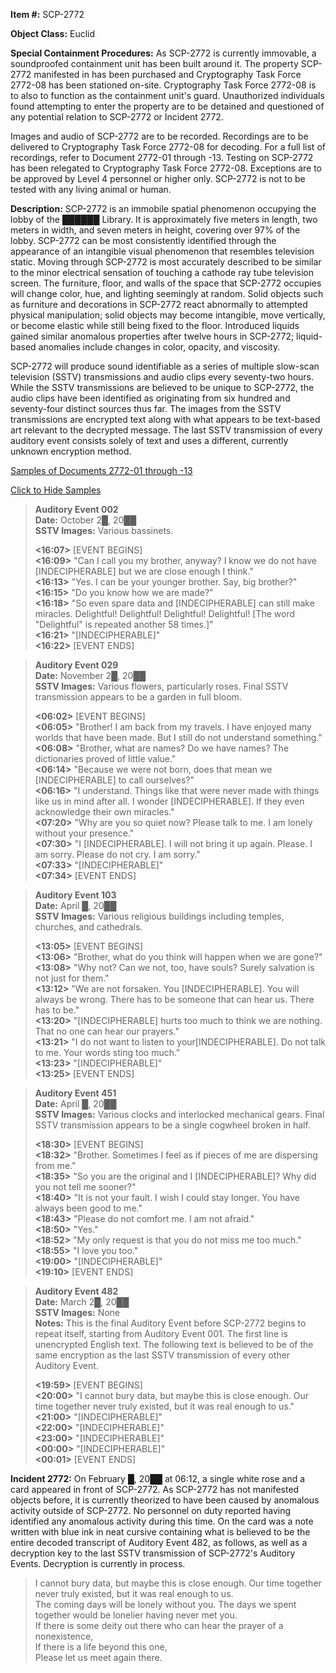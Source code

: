 **Item #:** SCP-2772

**Object Class:** Euclid

**Special Containment Procedures:** As SCP-2772 is currently immovable, a soundproofed containment unit has been built around it. The property SCP-2772 manifested in has been purchased and Cryptography Task Force 2772-08 has been stationed on-site. Cryptography Task Force 2772-08 is to also to function as the containment unit's guard. Unauthorized individuals found attempting to enter the property are to be detained and questioned of any potential relation to SCP-2772 or Incident 2772.

Images and audio of SCP-2772 are to be recorded. Recordings are to be delivered to Cryptography Task Force 2772-08 for decoding. For a full list of recordings, refer to Document 2772-01 through -13. Testing on SCP-2772 has been relegated to Cryptography Task Force 2772-08. Exceptions are to be approved by Level 4 personnel or higher only. SCP-2772 is not to be tested with any living animal or human.

**Description:** SCP-2772 is an immobile spatial phenomenon occupying the lobby of the ██████ Library. It is approximately five meters in length, two meters in width, and seven meters in height, covering over 97% of the lobby. SCP-2772 can be most consistently identified through the appearance of an intangible visual phenomenon that resembles television static. Moving through SCP-2772 is most accurately described to be similar to the minor electrical sensation of touching a cathode ray tube television screen. The furniture, floor, and walls of the space that SCP-2772 occupies will change color, hue, and lighting seemingly at random. Solid objects such as furniture and decorations in SCP-2772 react abnormally to attempted physical manipulation; solid objects may become intangible, move vertically, or become elastic while still being fixed to the floor. Introduced liquids gained similar anomalous properties after twelve hours in SCP-2772; liquid-based anomalies include changes in color, opacity, and viscosity.

SCP-2772 will produce sound identifiable as a series of multiple slow-scan television (SSTV) transmissions and audio clips every seventy-two hours. While the SSTV transmissions are believed to be unique to SCP-2772, the audio clips have been identified as originating from six hundred and seventy-four distinct sources thus far. The images from the SSTV transmissions are encrypted text along with what appears to be text-based art relevant to the decrypted message. The last SSTV transmission of every auditory event consists solely of text and uses a different, currently unknown encryption method.

[Samples of Documents 2772-01 through -13](javascript:;)

[Click to Hide Samples](javascript:;)

> **Auditory Event 002**  
> **Date:** October 2█, 20██  
> **SSTV Images:** Various bassinets.
> 
> **<16:07>** \[EVENT BEGINS\]  
> **<16:09>** "Can I call you my brother, anyway? I know we do not have \[INDECIPHERABLE\] but we are close enough I think."  
> **<16:13>** "Yes. I can be your younger brother. Say, big brother?"  
> **<16:15>** "Do you know how we are made?"  
> **<16:18>** "So even spare data and \[INDECIPHERABLE\] can still make miracles. Delightful! Delightful! Delightful! Delightful! \[The word "Delightful" is repeated another 58 times.\]"  
> **<16:21>** "\[INDECIPHERABLE\]"  
> **<16:22>** \[EVENT ENDS\]

> **Auditory Event 029**  
> **Date:** November 2█, 20██  
> **SSTV Images:** Various flowers, particularly roses. Final SSTV transmission appears to be a garden in full bloom.
> 
> **<06:02>** \[EVENT BEGINS\]  
> **<06:05>** "Brother! I am back from my travels. I have enjoyed many worlds that have been made. But I still do not understand something."  
> **<06:08>** "Brother, what are names? Do we have names? The dictionaries proved of little value."  
> **<06:14>** "Because we were not born, does that mean we \[INDECIPHERABLE\] to call ourselves?"  
> **<06:16>** "I understand. Things like that were never made with things like us in mind after all. I wonder \[INDECIPHERABLE\]. If they even acknowledge their own miracles."  
> **<07:20>** "Why are you so quiet now? Please talk to me. I am lonely without your presence."  
> **<07:30>** "I \[INDECIPHERABLE\]. I will not bring it up again. Please. I am sorry. Please do not cry. I am sorry."  
> **<07:33>** "\[INDECIPHERABLE\]"  
> **<07:34>** \[EVENT ENDS\]

> **Auditory Event 103**  
> **Date:** April █, 20██  
> **SSTV Images:** Various religious buildings including temples, churches, and cathedrals.
> 
> **<13:05>** \[EVENT BEGINS\]  
> **<13:06>** "Brother, what do you think will happen when we are gone?"  
> **<13:08>** "Why not? Can we not, too, have souls? Surely salvation is not just for them."  
> **<13:12>** "We are not forsaken. You \[INDECIPHERABLE\]. You will always be wrong. There has to be someone that can hear us. There has to be."  
> **<13:20>** "\[INDECIPHERABLE\] hurts too much to think we are nothing. That no one can hear our prayers."  
> **<13:21>** "I do not want to listen to your\[INDECIPHERABLE\]. Do not talk to me. Your words sting too much."  
> **<13:23>** "\[INDECIPHERABLE\]"  
> **<13:25>** \[EVENT ENDS\]

> **Auditory Event 451**  
> **Date:** April █, 20██  
> **SSTV Images:** Various clocks and interlocked mechanical gears. Final SSTV transmission appears to be a single cogwheel broken in half.
> 
> **<18:30>** \[EVENT BEGINS\]  
> **<18:32>** "Brother. Sometimes I feel as if pieces of me are dispersing from me."  
> **<18:35>** "So you are the original and I \[INDECIPHERABLE\]? Why did you not tell me sooner?"  
> **<18:40>** "It is not your fault. I wish I could stay longer. You have always been good to me."  
> **<18:43>** "Please do not comfort me. I am not afraid."  
> **<18:50>** "Yes."  
> **<18:52>** "My only request is that you do not miss me too much."  
> **<18:55>** "I love you too."  
> **<19:00>** "\[INDECIPHERABLE\]"  
> **<19:10>** \[EVENT ENDS\]

> **Auditory Event 482**  
> **Date:** March 2█, 20██  
> **SSTV Images:** None  
> **Notes:** This is the final Auditory Event before SCP-2772 begins to repeat itself, starting from Auditory Event 001. The first line is unencrypted English text. The following text is believed to be of the same encryption as the last SSTV transmission of every other Auditory Event.
> 
> **<19:59>** \[EVENT BEGINS\]  
> **<20:00>** "I cannot bury data, but maybe this is close enough. Our time together never truly existed, but it was real enough to us."  
> **<21:00>** "\[INDECIPHERABLE\]"  
> **<22:00>** "\[INDECIPHERABLE\]"  
> **<23:00>** "\[INDECIPHERABLE\]"  
> **<00:00>** "\[INDECIPHERABLE\]"  
> **<00:01>** \[EVENT ENDS\]

  
**Incident 2772:** On February █, 20██ at 06:12, a single white rose and a card appeared in front of SCP-2772. As SCP-2772 has not manifested objects before, it is currently theorized to have been caused by anomalous activity outside of SCP-2772. No personnel on duty reported having identified any anomalous activity during this time. On the card was a note written with blue ink in neat cursive containing what is believed to be the entire decoded transcript of Auditory Event 482, as follows, as well as a decryption key to the last SSTV transmission of SCP-2772's Auditory Events. Decryption is currently in process.

> I cannot bury data, but maybe this is close enough. Our time together never truly existed, but it was real enough to us.  
> The coming days will be lonely without you. The days we spent together would be lonelier having never met you.  
> If there is some deity out there who can hear the prayer of a nonexistence,  
> If there is a life beyond this one,  
> Please let us meet again there.